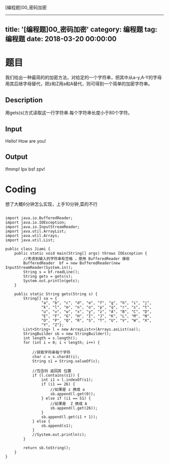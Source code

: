 [编程题]00_密码加密

---
title: '[编程题]00_密码加密'
category: 编程题
tag: 编程题
date: 2018-03-20 00:00:00
---


# 题目

我们给出一种最简的的加密方法，对给定的一个字符串，把其中从a-y,A-Y的字母用其后继字母替代，把z和Z用a和A替代，则可得到一个简单的加密字符串。 

## Description

用gets(s)方式读取这一行字符串.每个字符串长度小于80个字符。

## Input

Hello! How are you!

## Output

Ifmmp! Ipx bsf zpv!

# Coding

想了大概6分钟怎么实现，上手10分钟,菜的不行

```

import java.io.BufferedReader;
import java.io.IOException;
import java.io.InputStreamReader;
import java.util.ArrayList;
import java.util.Arrays;
import java.util.List;

public class Jiami {
    public static void main(String[] args) throws IOException {
		//考虑到输入的字符串有空格 ，使用 BufferedReader 接收
        BufferedReader  bf = new BufferedReader(new InputStreamReader(System.in));
        String s = bf.readLine();
        String gets = gets(s);
        System.out.println(gets);
    }

    public static String gets(String s) {
        String[] sa = {
                "a", "b", "c", "d", "e", "f", "g", "h", "i", "j",
                "k", "l", "m", "n", "o", "p", "q", "r", "s", "t",
                "u", "v", "w", "x", "y", "z", "A", "B", "C", "D",
                "E", "F", "G", "H", "I", "J", "K", "L", "M", "N",
                "O", "P", "Q", "R", "S", "T", "U", "V", "W", "X",
                "Y", "Z"};
        List<String> l = new ArrayList<>(Arrays.asList(sa));
        StringBuilder sb = new StringBuilder();
        int length = s.length();
        for (int i = 0; i < length; i++) {

            //获取字符串每个字符
            char c = s.charAt(i);
            String s1 = String.valueOf(c);

            //包含则 返回其 位置
            if (l.contains(s1)) {
                int i1 = l.indexOf(s1);
                if (i1 == 26) {
                    //如果是 z 换成 a
                    sb.append(l.get(0));
                } else if (i1 == 51) {
                    //如果是  Z 换成 A
                    sb.append(l.get(26));
                }
                sb.append(l.get(i1 + 1));
            } else {
                sb.append(s1);
            }
            //System.out.println(c);
        }

        return sb.toString();
    }
}



```
